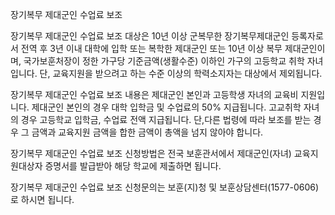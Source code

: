 장기복무 제대군인 수업료 보조


장기복무 제대군인 수업료 보조 대상은 10년 이상 군복무한 장기복무제대군인 등록자로서 전역 후 3년 이내 대학에 입학 또는 복학한 제대군인 또는 10년 이상 복무 제대군인이며, 국가보훈처장이 정한 가구당 기준금액(생활수준) 이하인 가구의 고등학교 취학 자녀입니다. 단, 교육지원을 받으려고 하는 수준 이상의 학력소지자는 대상에서 제외됩니다.


장기복무 제대군인 수업료 보조 내용은 제대군인 본인과 고등학생 자녀의 교육비 지원입니다.
제대군인 본인의 경우 대학 입학금 및 수업료의 50% 지급됩니다.
고교취학 자녀의 경우 고등학교 입학금, 수업료 전액 지급됩니다.
단,다른 법령에 따라 보조를 받는 경우 그 금액과 교육지원 금액을 합한 금액이 총액을 넘지 않아야 합니다.


장기복무 제대군인 수업료 보조 신청방법은 전국 보훈관서에서 제대군인(자녀) 교육지원대상자 증명서를 발급받아 해당 학교에 제출하면 됩니다.


장기복무 제대군인 수업료 보조 신청문의는 보훈(지)청 및 보훈상담센터(1577-0606)로 하시면 됩니다.
